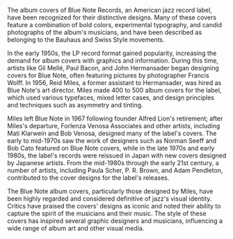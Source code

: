 The album covers of Blue Note Records, an American jazz record label, have been recognized for their distinctive designs. Many of these covers feature a combination of bold colors, experimental typography, and candid photographs of the album's musicians, and have been described as belonging to the Bauhaus and Swiss Style movements.

In the early 1950s, the LP record format gained popularity, increasing the demand for album covers with graphics and information. During this time, artists like Gil Mellé, Paul Bacon, and John Hermansader began designing covers for Blue Note, often featuring pictures by photographer Francis Wolff. In 1956, Reid Miles, a former assistant to Hermansader, was hired as Blue Note's art director. Miles made 400 to 500 album covers for the label, which used various typefaces, mixed letter cases, and design principles and techniques such as asymmetry and tinting.

Miles left Blue Note in 1967 following founder Alfred Lion's retirement; after Miles's departure, Forlenza Venosa Associates and other artists, including Mati Klarwein and Bob Venosa, designed many of the label's covers. The early to mid-1970s saw the work of designers such as Norman Seeff and Bob Cato featured on Blue Note covers, while in the late 1970s and early 1980s, the label's records were reissued in Japan with new covers designed by Japanese artists. From the mid-1980s through the early 21st century, a number of artists, including Paula Scher, P. R. Brown, and Adam Pendleton, contributed to the cover designs for the label's releases.

The Blue Note album covers, particularly those designed by Miles, have been highly regarded and considered definitive of jazz's visual identity. Critics have praised the covers' designs as iconic and noted their ability to capture the spirit of the musicians and their music. The style of these covers has inspired several graphic designers and musicians, influencing a wide range of album art and other visual media. 
